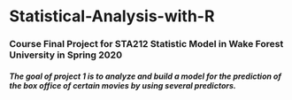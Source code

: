 # Statistical-Analysis-with-R

### Course Final Project for STA212 Statistic Model in Wake Forest University in Spring 2020

##### The goal of project 1 is to analyze and build a model for the prediction of the box office of certain movies by using several predictors.
